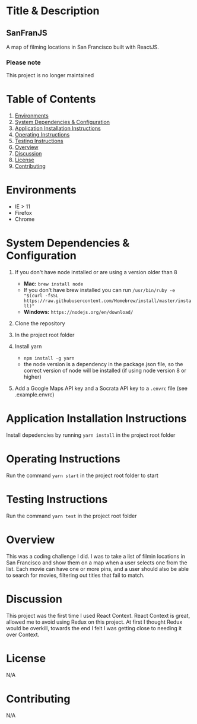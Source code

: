 # Title & Description

## SanFranJS

A map of filming locations in San Francisco built with ReactJS.

### Please note

This project is no longer maintained

# Table of Contents

1. [Environments](#environments)
2. [System Dependencies & Configuration](#system-dependencies-&-configuration)
3. [Application Installation Instructions](#application-installation-instructions)
4. [Operating Instructions](#operating-instructions)
5. [Testing Instructions](#testing-instructions)
6. [Overview](#overview)
7. [Discussion](#discussion)
8. [License](#license)
9. [Contributing](#contributing)

# Environments

- IE > 11
- Firefox
- Chrome

# System Dependencies & Configuration

1.  If you don't have node installed or are using a version older than 8

    - **Mac:** `brew install node`
    - If you don't have brew installed you can run `/usr/bin/ruby -e "$(curl -fsSL https://raw.githubusercontent.com/Homebrew/install/master/install)"`
    - **Windows:** `https://nodejs.org/en/download/`

2.  Clone the repository
3.  In the project root folder
4.  Install yarn

    - `npm install -g yarn`
    - the node version is a dependency in the package.json file, so the correct version of node will be installed (if using node version 8 or higher)

5.  Add a Google Maps API key and a Socrata API key to a `.envrc` file (see .example.envrc)

# Application Installation Instructions

Install depedencies by running `yarn install` in the project root folder

# Operating Instructions

Run the command `yarn start` in the project root folder to start

# Testing Instructions

Run the command `yarn test` in the project root folder

# Overview

This was a coding challenge I did. I was to take a list of filmin locations in San Francisco and show them on a map when a user selects one from the list. Each movie can have one or more pins, and a user should also be able to search for movies, filtering out titles that fail to match.

# Discussion

This project was the first time I used React Context. React Context is great, allowed me to avoid using Redux on this project. At first I thought Redux would be overkill, towards the end I felt I was getting close to needing it over Context.

# License

N/A

# Contributing

N/A
